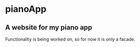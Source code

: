# pianoApp
<h2>A website for my piano app</h2>
<p>Functionality is being worked on, so for now it is only a facade.</p>
